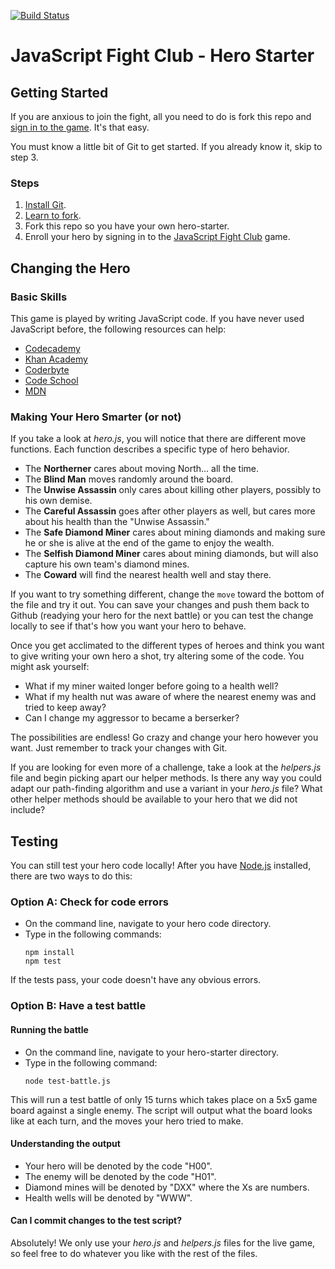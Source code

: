 [![Build Status](https://travis-ci.org/JSJitsu/hero-starter.svg?branch=master)](https://travis-ci.org/JSJitsu/hero-starter)
# JavaScript Fight Club - Hero Starter

## Getting Started

If you are anxious to join the fight, all you need to do is fork this repo and [sign in to the game](http://jsfight.club/). It's that easy.

You must know a little bit of Git to get started. If you already know it, skip to step 3.

### Steps

1. [Install Git](https://help.github.com/articles/set-up-git/).
2. [Learn to fork](https://help.github.com/articles/fork-a-repo/).
3. Fork this repo so you have your own hero-starter.
4. Enroll your hero by signing in to the [JavaScript Fight Club](http://jsfight.club/) game.

## Changing the Hero

### Basic Skills
This game is played by writing JavaScript code. If you have never used JavaScript before, the following resources can help:
  * [Codecademy](http://www.codecademy.com/)
  * [Khan Academy](https://www.khanacademy.org/)
  * [Coderbyte](http://www.coderbyte.com/)
  * [Code School](https://www.codeschool.com/)
  * [MDN](https://developer.mozilla.org/en-US/docs/Web/JavaScript)


### Making Your Hero Smarter (or not)
If you take a look at *hero.js*, you will notice that there are different move functions. Each function describes a specific type of hero behavior. 

  * The **Northerner** cares about moving North... all the time.
  * The **Blind Man** moves randomly around the board.
  * The **Unwise Assassin** only cares about killing other players, possibly to his own demise.
  * The **Careful Assassin** goes after other players as well, but cares more about his health than the "Unwise Assassin."
  * The **Safe Diamond Miner** cares about mining diamonds and making sure he or she is alive at the end of the game to enjoy the wealth.
  * The **Selfish Diamond Miner** cares about mining diamonds, but will also capture his own team's diamond mines.
  * The **Coward** will find the nearest health well and stay there.

If you want to try something different, change the `move` toward the bottom of the file and try it out. You can save your changes and push them back to Github (readying your hero for the next battle) or you can test the change locally to see if that's how you want your hero to behave.

Once you get acclimated to the different types of heroes and think you want to give writing your own hero a shot, try altering some of the code. You might ask yourself:
- What if my miner waited longer before going to a health well?
- What if my health nut was aware of where the nearest enemy was and tried to keep away?
- Can I change my aggressor to became a berserker?

The possibilities are endless! Go crazy and change your hero however you want. Just remember to track your changes with Git.

If you are looking for even more of a challenge, take a look at the *helpers.js* file and begin picking apart our helper methods. Is there any way you could adapt our path-finding algorithm and use a variant in your *hero.js* file? What other helper methods should be available to your hero that we did not include?

## Testing

You can still test your hero code locally! After you have [Node.js](https://nodejs.org) installed, there are two ways to do this:

### Option A: Check for code errors

- On the command line, navigate to your hero code directory.
- Type in the following commands:
  ```
  npm install
  npm test
  ```
If the tests pass, your code doesn't have any obvious errors.

### Option B: Have a test battle


#### Running the battle

- On the command line, navigate to your hero-starter directory.
- Type in the following command:
  ```
  node test-battle.js
  ```
This will run a test battle of only 15 turns which takes place on a 5x5 game board against a single enemy. The script will output what the board looks like at each turn, and the moves your hero tried to make.

#### Understanding the output
- Your hero will be denoted by the code "H00".
- The enemy will be denoted by the code "H01".
- Diamond mines will be denoted by "DXX" where the Xs are numbers.
- Health wells will be denoted by "WWW".

#### Can I commit changes to the test script?
Absolutely! We only use your *hero.js* and *helpers.js* files for the live game, so feel free to do whatever you like with the rest of the files.